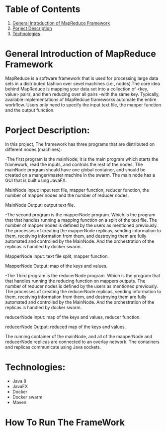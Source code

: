 # Table of Contents
1. [General Introduction of MapReduce Framework](#general-introduction-of-mapreduce-framework)
2. [Porject Description](#porject-description)
3. [Technologies](#technologies)

 

# General Introduction of MapReduce Framework
MapReduce is a software framework that is used for processing large data sets in a distributed fashion over sevel machines (i.e., nodes).The core idea behind MapReduce is mapping your data set into a collection of <key, value> pairs, and then reducing over all pairs -with the same key. Typically, available implementations of MapRedcue frameworks automate the entire workflow. Users only need to specify the input text file, the mapper function and the output function.

# Porject Description:

In this project, The framework has three programs that are distributed on different nodes (machines):

-The first program is the mainNode; it is the main program which starts the framework, read the inputs, and controls the rest of the nodes. The mainNode program should have one global container, and should be created on a manger/master machine in the swarm. 
The main node has a GUI that is built using JavaFX. 

MainNode Input: input text file, mapper function, reducer function, the number of mapper nodes and the number of reducer nodes.

MainNode Output: output text file.

-The second program is the mapperNode program. Which is the program that that handles running a mapping function on a split of the text file. The number of mapper nodes is defined by the users as mentioned previously. The processes of creating the mapperNode replicas, sending information to them, receiving information from them, and destroying them are fully automated and controlled by the MainNode. And the orchestration of the replicas is handled by docker swarm.

MapperNode Input: text file split, mapper function.

MapperNode Output: map of the keys and values.
	
-The Third program is the reducerNode program. Which is the program that that handles running the reducing function on mappers outputs. The number of reducer nodes is defined by the users as mentioned previously. The processes of creating the reducerNode replicas, sending information to them, receiving information from them, and destroying them are fully automated and controlled by the MainNode. And the orchestration of the replicas is handled by docker swarm.

reducerNode Input: map of the keys and values, reducer function.

reducerNode Output: reduced map of the keys and values.

The running container of the mainNode, and all of the mapperNode and reducerNode replicas are connected to an overlay network. The containers and replicas communicate using Java sockets.

# Technologies:
- Java 8
- JavaFX
- Docker 
- Docker swarm
- Maven

# How To Run The FrameWork




